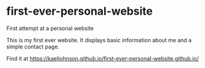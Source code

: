 # first-ever-personal-website
First attempt at a personal website

This is my first ever website. It displays basic information about me and a simple contact page.

Find it at https://kaeljohnson.github.io/first-ever-personal-website.github.io/
